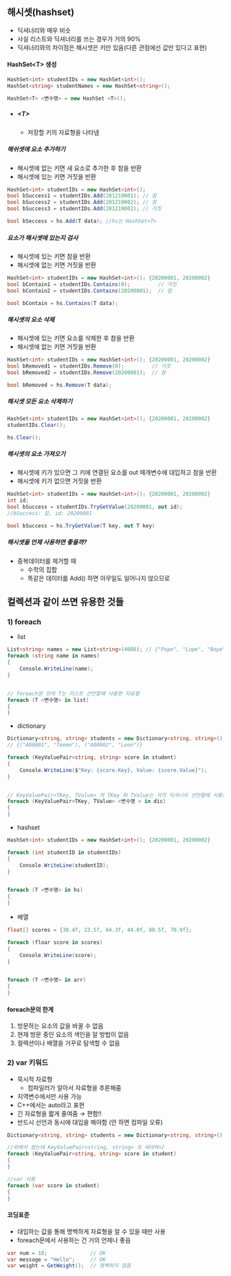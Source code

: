 ## 해시셋(hashset)

- 딕셔너리와 매우 비슷
- 사실 리스트와 딕셔너리를 쓰는 경우가 거의 90%
- 딕셔너리와의 차이점은 해시셋은 키만 있음(다른 관점에선 값만 있다고 표현)



#### HashSet\<T> 생성

~~~c#
HashSet<int> studentIDs = new HashSet<int>();
HashSet<string> studentNames = new HashSet<string>();

HashSet<T> <변수명> = new HashSet <T>();
~~~

- ##### \<T>

  - 저장할 키의 자료형을 나타냄



##### 해쉬셋에 요소 추가하기

- 해시셋에 없는 키면 새 요소로 추가한 후 참을 반환
- 해시셋에 있는 키면 거짓을 반환

~~~c#
HashSet<int> studentIDs = new HashSet<int>();
bool bSuccess1 = studentIDs.Add(201219001); // 참
bool bSuccess2 = studentIDs.Add(201219002); // 참
bool bSuccess3 = studentIDs.Add(201219002); // 거짓

bool bSeccess = hs.Add(T data); //hs는 HashSet<T>
~~~



##### 요소가 해시셋에 있는지 검사

- 해시셋에 있는 키면 참을 반환
- 해시셋에 없는 키면 거짓을 반환

~~~c#
HashSet<int> studentIDs = new HashSet<int>(); {20200001, 20200002}
bool bContain1 = studentIDs.Contains(0);         // 거짓
bool bContain2 = studentIDs.Contains(20200001);  // 참

bool bContain = hs.Contains(T data);
~~~



##### 해시셋의 요소 삭제

- 해시셋에 있는 키면 요소를 삭제한 후 참을 반환
- 해시셋에 없는 키면 거짓을 반환

~~~c#
HashSet<int> studentIDs = new HashSet<int>(); {20200001, 20200002}
bool bRemoved1 = studentIDs.Remove(0);         // 거짓
bool bRemoved2 = studentIDs.Remove(20200001);  // 참

bool bRemoved = hs.Remove(T data);
~~~



##### 해시셋 모든 요소 삭제하기

~~~c#
HashSet<int> studentIDs = new HashSet<int>(); {20200001, 20200002}
studentIDs.Clear();

hs.Clear();
~~~



##### 해시셋의 요소 가져오기

- 해시셋에 키가 있으면 그 키에 연결된 요소를 out 매개변수에 대입하고 참을 반환
- 해시셋에 키가 없으면 거짓을 반환

~~~c#
HashSet<int> studentIDs = new HashSet<int>(); {20200001, 20200002}
int id;
bool bSuccess = studentIDs.TryGetValue(20200001, out id);
//bSuccess: 참, id: 20200001

bool bSuccess = hs.TryGetValue(T key, out T key)
~~~



##### 해시셋을 언제 사용하면 좋을까?

- 중복데이터를 제거할 때
  - 수학의 집합
  - 똑같은 데이터를 Add() 하면 아무일도 일어나지 않으므로







## 컬렉션과 같이 쓰면 유용한 것들

### 1)  foreach

- list

~~~c#
List<string> names = new List<string>(4086); // {"Pope", "Lope", "Bope"}
foreach (string name in names)
{
	Console.WriteLine(name);
}


// foreach문 안의 T는 리스트 선언할때 사용한 자료형
foreach (T <변수명> in list)
{
}
~~~



- dictionary

~~~c#
Dictionary<string, string> students = new Dictionary<string, string>();
// {("A00001", "Teemo"), ("A00002", "Leon")}

foreach (KeyValuePair<string, string> score in student)
{
	Console.WriteLine($"Key: {score.Key}, Value: {score.Value}");
}


// KeyValuePair<TKey, TValue> 의 TKey 와 TValue는 각각 딕셔너리 선언할때 사용항 키와 값을 자료형
foreach (KeyValuePair<TKey, TValue> <변수명 > in dic) 
{
}
~~~



- hashset

~~~c#
HashSet<int> studentIDs = new HashSet<int>(); {20200001, 20200002}

foreach (int studentID in studentIDs)
{
 	Console.WriteLine(studentID);
}


foreach (T <변수명> in hs)
{
}

~~~



- 배열

~~~c#
float[] scores = {30.4f, 23.5f, 64.3f, 44.0f, 80.5f, 70.9f};

foreach (floar score in scores)
{
 	Console.WriteLine(score);
}


foreach (T <변수명> in arr)
{
}
~~~



#### foreach문의 한계

1. 방문하는 요소의 값을 바꿀 수 없음
2. 현재 방문 중인 요소의 색인을 알 방법이 없음
3. 컬렉션이나 배열을 거꾸로 탐색할 수 없음



### 2)  var 키워드

- 묵시적 자료형
  - 컴파일러가 알아서 자료형을 추론해줌
- 지역변수에서만 사용 가능
- C++에서는 auto라고 표현
- 긴 자료형을 짧게 줄여줌 → 편함!!
- 반드시 선언과 동시에 대입을 해야함 (안 하면 컴파일 오류)

~~~c#
Dictionary<string, string> students = new Dictionary<string, string>(); 

//위에서 썼는데 KeyValuePair<string, string> 또 써야하나
foreach (KeyValuePair<string, string> score in student) 
{
}

//var 사용
foreach (var score in student)
{
}

~~~



#### 코딩표준

-  대입하는 값을 통해 명백하게 자료형을 알 수 있을 때만 사용
- foreach문에서 사용하는 건 거의 언제나 좋음

~~~c#
var num = 10;              // OK
var message = "Hello";     // OK
var weight = GetWeight();  // 명백하지 않음
~~~

